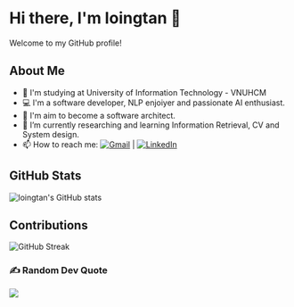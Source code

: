 # Hi there, I'm loingtan 👋

Welcome to my GitHub profile!

## About Me
- 🏫 I'm studying at University of Information Technology - VNUHCM
- 💻 I'm a software developer, NLP enjoiyer and passionate AI enthusiast.
- 🎯 I'm aim to become a software architect.
- 🌱 I’m currently researching and learning Information Retrieval, CV and System design.
- 📫 How to reach me: [![Gmail](https://img.shields.io/badge/Email-loingtan180%40gmail.com-D14836?logo=gmail&logoColor=white)](mailto:loingtan180@gmail.com) | [![LinkedIn](https://img.shields.io/badge/LinkedIn-%230077B5.svg?logo=linkedin&logoColor=white)](https://linkedin.com/in/loingtan180) 

## GitHub Stats
![loingtan's GitHub stats](https://github-readme-stats.vercel.app/api?username=loingtan&show_icons=true&theme=radical)

## Contributions
![GitHub Streak](https://github-readme-streak-stats.herokuapp.com/?user=loingtan&theme=radical)

### ✍️ Random Dev Quote
![](https://quotes-github-readme.vercel.app/api?type=horizontal&theme=radical)

